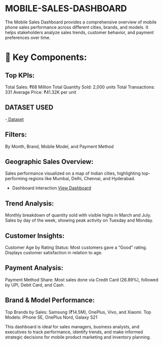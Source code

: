 # MOBILE-SALES-DASHBOARD
The Mobile Sales Dashboard provides a comprehensive overview of mobile phone sales performance across different cities, brands, and models. It helps stakeholders analyze sales trends, customer behavior, and payment preferences over time.

# 🔑 Key Components:
## Top KPIs:

Total Sales: ₹68 Million
Total Quantity Sold: 2,000 units
Total Transactions: 331
Average Price: ₹41.32K per unit

## DATASET USED
-<a href="https://github.com/diwakar6282pt/MOBILE-SALES-DASHBOARD/blob/main/Mobile%20Sales%20Data.xlsx"> Dataset</a>


## Filters:
By Month, Brand, Mobile Model, and Payment Method

## Geographic Sales Overview:
Sales performance visualized on a map of Indian cities, highlighting top-performing regions like Mumbai, Delhi, Chennai, and Hyderabad.
- Dashboard interaction <a href="https://github.com/diwakar6282pt/MOBILE-SALES-DASHBOARD/blob/main/Screenshot%202025-06-19%20124152.png">View Dashboard</a>

## Trend Analysis:
Monthly breakdown of quantity sold with visible highs in March and July.
Sales by day of the week, showing peak activity on Tuesday and Monday.

## Customer Insights:
Customer Age by Rating Status: Most customers gave a “Good” rating.
Displays customer satisfaction in relation to age.

## Payment Analysis:
Payment Method Share: Most sales done via Credit Card (26.89%), followed by UPI, Debit Card, and Cash.

## Brand & Model Performance:
Top Brands by Sales: Samsung (₹14.5M), OnePlus, Vivo, and Xiaomi.
Top Models: iPhone SE, OnePlus Nord, Galaxy S21

This dashboard is ideal for sales managers, business analysts, and executives to track performance, identify trends, and make informed strategic decisions for mobile product marketing and inventory planning.
